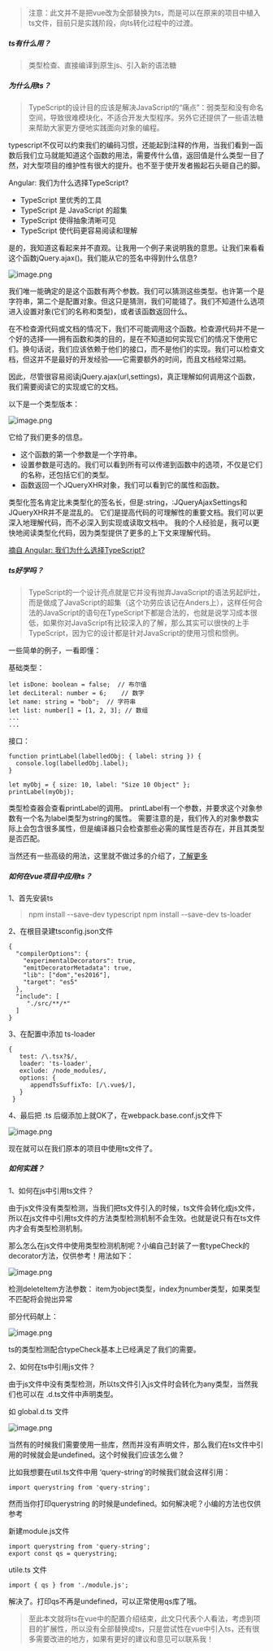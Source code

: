 > 注意：此文并不是把vue改为全部替换为ts，而是可以在原来的项目中植入ts文件，目前只是实践阶段，向ts转化过程中的过渡。

##### ts有什么用？

> 类型检查、直接编译到原生js、引入新的语法糖

##### 为什么用ts？

> TypeScript的设计目的应该是解决JavaScript的“痛点”：弱类型和没有命名空间，导致很难模块化，不适合开发大型程序。另外它还提供了一些语法糖来帮助大家更方便地实践面向对象的编程。

typescript不仅可以约束我们的编码习惯，还能起到注释的作用，当我们看到一函数后我们立马就能知道这个函数的用法，需要传什么值，返回值是什么类型一目了然，对大型项目的维护性有很大的提升。也不至于使开发者搬起石头砸自己的脚。

Angular: 我们为什么选择TypeScript?

* TypeScript 里优秀的工具
* TypeScript 是 JavaScript 的超集
* TypeScript 使得抽象清晰可见
* TypeScript 使代码更容易阅读和理解

是的，我知道这看起来并不直观。让我用一个例子来说明我的意思。让我们来看看这个函数jQuery.ajax()。我们能从它的签名中得到什么信息?

![image.png](http://upload-images.jianshu.io/upload_images/3357019-42079a887df2cee8.png?imageMogr2/auto-orient/strip%7CimageView2/2/w/1240)

我们唯一能确定的是这个函数有两个参数。我们可以猜测这些类型。也许第一个是字符串，第二个是配置对象。但这只是猜测，我们可能错了。我们不知道什么选项进入设置对象(它们的名称和类型)，或者该函数返回什么。

在不检查源代码或文档的情况下，我们不可能调用这个函数。检查源代码并不是一个好的选择——拥有函数和类的目的，是在不知道如何实现它们的情况下使用它们。换句话说，我们应该依赖于他们的接口，而不是他们的实现。我们可以检查文档，但这并不是最好的开发经验——它需要额外的时间，而且文档经常过期。

因此，尽管很容易阅读jQuery.ajax(url,settings)，真正理解如何调用这个函数，我们需要阅读它的实现或它的文档。

以下是一个类型版本：

![image.png](http://upload-images.jianshu.io/upload_images/3357019-593c83a8281ebdcf.png?imageMogr2/auto-orient/strip%7CimageView2/2/w/1240)

它给了我们更多的信息。

 * 这个函数的第一个参数是一个字符串。
 * 设置参数是可选的。我们可以看到所有可以传递到函数中的选项，不仅是它们的名称，还包括它们的类型。
 * 函数返回一个JQueryXHR对象，我们可以看到它的属性和函数。

类型化签名肯定比未类型化的签名长，但是:string，:JQueryAjaxSettings和JQueryXHR并不是混乱的。
它们是提高代码的可理解性的重要文档。我们可以更深入地理解代码，而不必深入到实现或读取文档中。
我的个人经验是，我可以更快地阅读类型化代码，因为类型提供了更多的上下文来理解代码。

 [摘自 Angular: 我们为什么选择TypeScript?](https://segmentfault.com/a/1190000010892897)

##### ts好学吗？

> TypeScript的一个设计亮点就是它并没有抛弃JavaScript的语法另起炉灶，而是做成了JavaScript的超集（这个功劳应该记在Anders上），这样任何合法的JavaScript的语句在TypeScript下都是合法的，也就是说学习成本很低，如果你对JavaScript有比较深入的了解，那么其实可以很快的上手TypeScript，因为它的设计都是针对JavaScript的使用习惯和惯例。

   一些简单的例子，一看即懂：
   
基础类型：  

    let isDone: boolean = false;  // 布尔值
    let decLiteral: number = 6;    // 数字
    let name: string = "bob";  // 字符串
    let list: number[] = [1, 2, 3]; // 数组
    ...
    ...

接口： 

    function printLabel(labelledObj: { label: string }) {
      console.log(labelledObj.label);
    }

    let myObj = { size: 10, label: "Size 10 Object" };
    printLabel(myObj);

类型检查器会查看printLabel的调用。 printLabel有一个参数，并要求这个对象参数有一个名为label类型为string的属性。 需要注意的是，我们传入的对象参数实际上会包含很多属性，但是编译器只会检查那些必需的属性是否存在，并且其类型是否匹配。

当然还有一些高级的用法，这里就不做过多的介绍了，[了解更多](http://www.tslang.cn/docs/handbook/basic-types.html)

##### 如何在vue项目中应用ts？

1、首先安装ts

> npm install --save-dev typescript
  npm install  --save-dev ts-loader

2、在根目录建tsconfig.json文件

    {
      "compilerOptions": {
        "experimentalDecorators": true,
        "emitDecoratorMetadata": true,
        "lib": ["dom","es2016"],
        "target": "es5"
      },
      "include": [
         "./src/**/*"
      ]
    }

3、在配置中添加 ts-loader

    {
       test: /\.tsx?$/,
       loader: 'ts-loader',
       exclude: /node_modules/,
       options: {
          appendTsSuffixTo: [/\.vue$/],
       }
     }
4、最后把 .ts 后缀添加上就OK了，在webpack.base.conf.js文件下

![image.png](http://upload-images.jianshu.io/upload_images/3357019-e2959999ec394b6f.png?imageMogr2/auto-orient/strip%7CimageView2/2/w/1240)

现在就可以在我们原本的项目中使用ts文件了。

##### 如何实践？

1、如何在js中引用ts文件？

由于js文件没有类型检测，当我们把ts文件引入的时候，ts文件会转化成js文件，所以在js文件中引用ts文件的方法类型检测机制不会生效。也就是说只有在ts文件内才会有类型检测机制。

那么怎么在js文件中使用类型检测机制呢？小编自己封装了一套typeCheck的decorator方法，仅供参考！用法如下：

![image.png](http://upload-images.jianshu.io/upload_images/3357019-6b0f996a76d9fd72.png?imageMogr2/auto-orient/strip%7CimageView2/2/w/1240)

检测deleteItem方法参数： item为object类型，index为number类型，如果类型不匹配将会抛出异常

部分代码献上：

![image.png](http://upload-images.jianshu.io/upload_images/3357019-15d9d5fd2973de1c.png?imageMogr2/auto-orient/strip%7CimageView2/2/w/1240)

ts的类型检测配合typeCheck基本上已经满足了我们的需要。

2、如何在ts中引用js文件？

由于js文件中没有类型检测，所以ts文件引入js文件时会转化为any类型，当然我们也可以在 .d.ts文件中声明类型。

如 global.d.ts 文件

![image.png](http://upload-images.jianshu.io/upload_images/3357019-fb796fa6eb690413.png?imageMogr2/auto-orient/strip%7CimageView2/2/w/1240)

当然有的时候我们需要使用一些库，然而并没有声明文件，那么我们在ts文件中引用的时候就会是undefined。这个时候我们应该怎么做？

比如我想要在util.ts文件中用 ‘query-string’的时候我们就会这样引用：

    import querystring from 'query-string';

然而当你打印querystring 的时候是undefined。如何解决呢？小编的方法也仅供参考

新建module.js文件

    import querystring from 'query-string';
    export const qs = querystring;

utile.ts 文件

    import { qs } from './module.js';

解决了。打印qs不再是undefined，可以正常使用qs库了哦。


> 至此本文就将ts在vue中的配置介绍结束，此文只代表个人看法，考虑到项目的扩展性，所以没有全部替换成ts，只是尝试性在vue中引入ts，还有很多需要改进的地方，如果有更好的建议和意见可以联系我！



